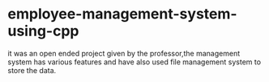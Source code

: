 # employee-management-system-using-cpp
it was an open ended project given by the professor,the management system has various features and have also used file management system to store the data.
